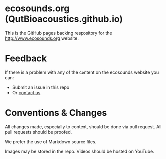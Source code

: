 ecosounds.org (QutBioacoustics.github.io)
=====

This is the GitHub pages backing respository for the http://www.ecosounds.org website.

# Feedback
If there is a problem with any of the content on the ecosounds website you can:

- Submit an issue in this repo
- Or [contact us](http://baw.ecosounds.org/contact_us) 

# Conventions & Changes
All changes made, especially to content, should be done via pull request. All pull requests should be proofed.

We prefer the use of Markdown source files. 

Images may be stored in the repo. Videos should be hosted on YouTube.

 
